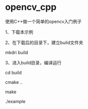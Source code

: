 # opencv_cpp
使用C++做一个简单的opencv入门例子

1、下载本示例

2、在下载后的目录下，建立build文件夹

   mkdri build
   
3、进入build目录，编译运行

   cd build
   
   cmake ..
   
   make
   
   ./example
